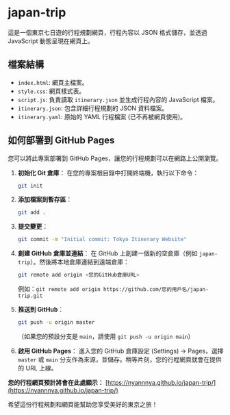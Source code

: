 # japan-trip

這是一個東京七日遊的行程規劃網頁，行程內容以 JSON 格式儲存，並透過 JavaScript 動態呈現在網頁上。

## 檔案結構
- `index.html`: 網頁主檔案。
- `style.css`: 網頁樣式表。
- `script.js`: 負責讀取 `itinerary.json` 並生成行程內容的 JavaScript 檔案。
- `itinerary.json`: 包含詳細行程規劃的 JSON 資料檔案。
- `itinerary.yaml`: 原始的 YAML 行程檔案 (已不再被網頁使用)。

## 如何部署到 GitHub Pages

您可以將此專案部署到 GitHub Pages，讓您的行程規劃可以在網路上公開瀏覽。

1.  **初始化 Git 倉庫**：
    在您的專案根目錄中打開終端機，執行以下命令：
    ```bash
    git init
    ```

2.  **添加檔案到暫存區**：
    ```bash
    git add .
    ```

3.  **提交變更**：
    ```bash
    git commit -m "Initial commit: Tokyo Itinerary Website"
    ```

4.  **創建 GitHub 倉庫並連結**：
    在 GitHub 上創建一個新的空倉庫（例如 `japan-trip`）。然後將本地倉庫連結到遠端倉庫：
    ```bash
    git remote add origin <您的GitHub倉庫URL>
    ```
    例如：`git remote add origin https://github.com/您的用戶名/japan-trip.git`

5.  **推送到 GitHub**：
    ```bash
    git push -u origin master
    ```
    （如果您的預設分支是 `main`，請使用 `git push -u origin main`）

6.  **啟用 GitHub Pages**：
    進入您的 GitHub 倉庫設定 (Settings) -> Pages，選擇 `master` 或 `main` 分支作為來源，並儲存。稍等片刻，您的行程網頁就會在提供的 URL 上線。

**您的行程網頁預計將會在此處顯示：**
[https://nyannnya.github.io/japan-trip/](https://nyannnya.github.io/japan-trip/)

希望這份行程規劃和網頁能幫助您享受美好的東京之旅！